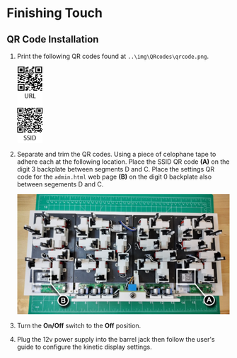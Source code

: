 # Finishing Touch

## QR Code Installation

1. Print the following QR codes found at ```..\img\QRcodes\qrcode.png```.
    
    ![qrcodes](..\img\QRcodes\qrcode.png)
1. Separate and trim the QR codes. Using a piece of celophane tape to adhere each at the following location. Place the SSID QR code **(A)** on the digit 3 backplate between segments D and C.  Place the settings QR code for the ```admin.html``` web page **(B)** on the digit 0 backplate also between segements D and C.

    ![qrcodelocations](..\img\QRcodes\qrcodelocation.webp)

1. Turn the **On/Off** switch to the **Off** position.
1. Plug the 12v power supply into the barrel jack then follow the user's guide to configure the kinetic display settings.